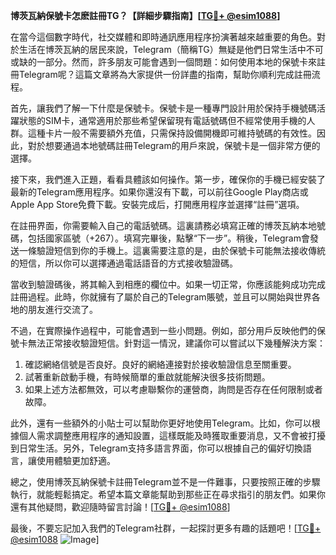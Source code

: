 **博茨瓦納保號卡怎麽註冊TG？【詳細步驟指南】[[TG💪+ @esim1088](https://t.me/s/esim1088)]**

在當今這個數字時代，社交媒體和即時通訊應用程序扮演著越來越重要的角色。對於生活在博茨瓦納的居民來說，Telegram（簡稱TG）無疑是他們日常生活中不可或缺的一部分。然而，許多朋友可能會遇到一個問題：如何使用本地的保號卡來註冊Telegram呢？這篇文章將為大家提供一份詳盡的指南，幫助你順利完成註冊流程。

首先，讓我們了解一下什麼是保號卡。保號卡是一種專門設計用於保持手機號碼活躍狀態的SIM卡，通常適用於那些希望保留現有電話號碼但不經常使用手機的人群。這種卡片一般不需要額外充值，只需保持設備開機即可維持號碼的有效性。因此，對於想要通過本地號碼註冊Telegram的用戶來說，保號卡是一個非常方便的選擇。

接下來，我們進入正題，看看具體該如何操作。第一步，確保你的手機已經安裝了最新的Telegram應用程序。如果你還沒有下載，可以前往Google Play商店或Apple App Store免費下載。安裝完成后，打開應用程序並選擇“註冊”選項。

在註冊界面，你需要輸入自己的電話號碼。這裏請務必填寫正確的博茨瓦納本地號碼，包括國家區號（+267）。填寫完畢後，點擊“下一步”。稍後，Telegram會發送一條驗證短信到你的手機上。這裏需要注意的是，由於保號卡可能無法接收傳統的短信，所以你可以選擇通過電話語音的方式接收驗證碼。

當收到驗證碼後，將其輸入到相應的欄位中。如果一切正常，你應該能夠成功完成註冊過程。此時，你就擁有了屬於自己的Telegram賬號，並且可以開始與世界各地的朋友進行交流了。

不過，在實際操作過程中，可能會遇到一些小問題。例如，部分用戶反映他們的保號卡無法正常接收驗證短信。針對這一情況，建議你可以嘗試以下幾種解決方案：

1. 確認網絡信號是否良好。良好的網絡連接對於接收驗證信息至關重要。
2. 試著重新啟動手機，有時候簡單的重啟就能解決很多技術問題。
3. 如果上述方法都無效，可以考慮聯繫你的運營商，詢問是否存在任何限制或者故障。

此外，還有一些額外的小貼士可以幫助你更好地使用Telegram。比如，你可以根據個人需求調整應用程序的通知設置，這樣既能及時獲取重要消息，又不會被打擾到日常生活。另外，Telegram支持多語言界面，你可以根據自己的偏好切換語言，讓使用體驗更加舒適。

總之，使用博茨瓦納保號卡註冊Telegram並不是一件難事，只要按照正確的步驟執行，就能輕鬆搞定。希望本篇文章能幫助到那些正在尋求指引的朋友們。如果你還有其他疑問，歡迎隨時留言討論！[[TG💪+ @esim1088](https://t.me/s/esim1088)]

最後，不要忘記加入我們的Telegram社群，一起探討更多有趣的話題吧！[[TG💪+ @esim1088](https://t.me/s/esim1088) ![Image](https://i.postimg.cc/4NQfJmqS/Snipaste-2025-05-13-00-14-12.png)]